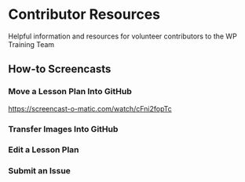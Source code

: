 # Contributor Resources
Helpful information and resources for volunteer contributors to the WP Training Team

## How-to Screencasts
### Move a Lesson Plan Into GitHub
https://screencast-o-matic.com/watch/cFni2fopTc

### Transfer Images Into GitHub

### Edit a Lesson Plan

### Submit an Issue

